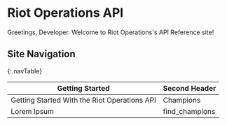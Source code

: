 # Riot Operations API

Greetings, Developer. Welcome to Riot Operations's API Reference site!

## Site Navigation

{:.navTable}

| Getting Started  | Second Header |
| ------------- | ------------- |
| Getting Started With the Riot Operations API  | Champions  |
| Lorem Ipsum  | find_champions  |
